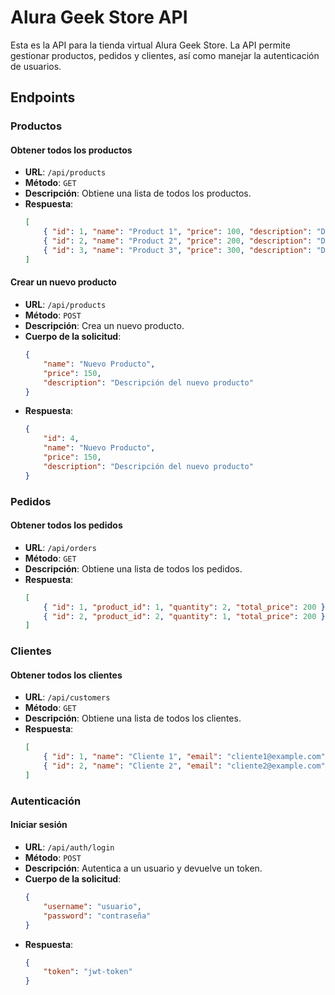 # Alura Geek Store API

Esta es la API para la tienda virtual Alura Geek Store. La API permite gestionar productos, pedidos y clientes, así como manejar la autenticación de usuarios.

## Endpoints

### Productos

#### Obtener todos los productos

- **URL**: `/api/products`
- **Método**: `GET`
- **Descripción**: Obtiene una lista de todos los productos.
- **Respuesta**:
    ```json
    [
        { "id": 1, "name": "Product 1", "price": 100, "description": "Description of Product 1" },
        { "id": 2, "name": "Product 2", "price": 200, "description": "Description of Product 2" },
        { "id": 3, "name": "Product 3", "price": 300, "description": "Description of Product 3" }
    ]
    ```

#### Crear un nuevo producto

- **URL**: `/api/products`
- **Método**: `POST`
- **Descripción**: Crea un nuevo producto.
- **Cuerpo de la solicitud**:
    ```json
    {
        "name": "Nuevo Producto",
        "price": 150,
        "description": "Descripción del nuevo producto"
    }
    ```
- **Respuesta**:
    ```json
    {
        "id": 4,
        "name": "Nuevo Producto",
        "price": 150,
        "description": "Descripción del nuevo producto"
    }
    ```

### Pedidos

#### Obtener todos los pedidos

- **URL**: `/api/orders`
- **Método**: `GET`
- **Descripción**: Obtiene una lista de todos los pedidos.
- **Respuesta**:
    ```json
    [
        { "id": 1, "product_id": 1, "quantity": 2, "total_price": 200 },
        { "id": 2, "product_id": 2, "quantity": 1, "total_price": 200 }
    ]
    ```

### Clientes

#### Obtener todos los clientes

- **URL**: `/api/customers`
- **Método**: `GET`
- **Descripción**: Obtiene una lista de todos los clientes.
- **Respuesta**:
    ```json
    [
        { "id": 1, "name": "Cliente 1", "email": "cliente1@example.com" },
        { "id": 2, "name": "Cliente 2", "email": "cliente2@example.com" }
    ]
    ```

### Autenticación

#### Iniciar sesión

- **URL**: `/api/auth/login`
- **Método**: `POST`
- **Descripción**: Autentica a un usuario y devuelve un token.
- **Cuerpo de la solicitud**:
    ```json
    {
        "username": "usuario",
        "password": "contraseña"
    }
    ```
- **Respuesta**:
    ```json
    {
        "token": "jwt-token"
    }
    ```